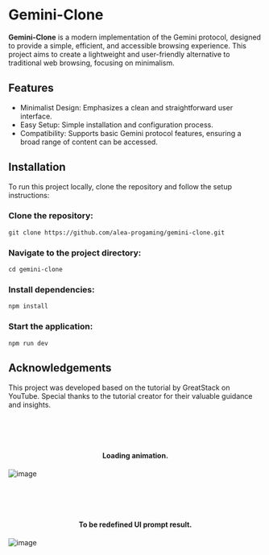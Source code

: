 # Gemini-Clone
<b>Gemini-Clone</b> is a modern implementation of the Gemini protocol, designed to provide a simple, efficient, and accessible browsing experience. This project aims to create a lightweight and user-friendly alternative to traditional web browsing, focusing on minimalism.

## Features
- Minimalist Design: Emphasizes a clean and straightforward user interface.
- Easy Setup: Simple installation and configuration process.
- Compatibility: Supports basic Gemini protocol features, ensuring a broad range of content can be accessed.

## Installation
To run this project locally, clone the repository and follow the setup instructions:

### Clone the repository:

    git clone https://github.com/alea-progaming/gemini-clone.git

### Navigate to the project directory: 
    
    cd gemini-clone

### Install dependencies:

    npm install

### Start the application:
    
    npm run dev


## Acknowledgements
This project was developed based on the tutorial by GreatStack on YouTube. Special thanks to the tutorial creator for their valuable guidance and insights.

<br>
<br>
<br>

<h4 align='center'>Loading animation.</h4>

![image](https://github.com/user-attachments/assets/0aa5c426-07ca-4759-9110-7868500669d7)

<br>
<br>
<br>

<h4 align='center'>To be redefined UI prompt result.</h4>

![image](https://github.com/user-attachments/assets/0de3ea9d-0509-44ae-81a3-bfa40a91ed21)
